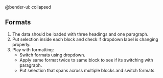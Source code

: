 @bender-ui: collapsed

## Formats

1. The data should be loaded with three headings and one paragraph.
2. Put selection inside each block and check if dropdown label is changing properly.
3. Play with formatting:
	- Switch formats using dropdown.
	- Apply same format twice to same block to see if its switching with paragraph.
	- Put selection that spans across multiple blocks and switch formats.
